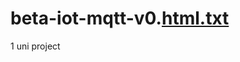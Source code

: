 # beta-iot-mqtt-v0.[html.txt](https://github.com/Nessoro/beta-iot-mqtt-v0.1/files/8718480/html.txt)
1
uni project
